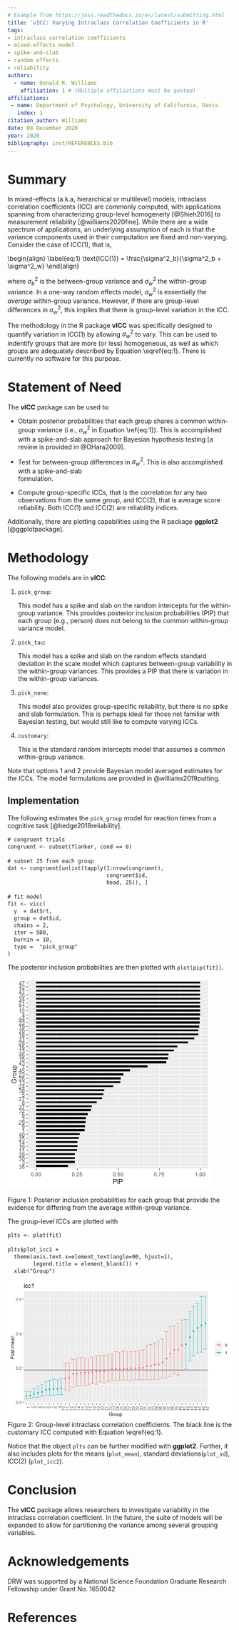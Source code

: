 ```yaml
---
# Example from https://joss.readthedocs.io/en/latest/submitting.html
title: 'vICC: Varying Intraclass Correlation Coefficients in R'
tags:
- intraclass correlation coefficients
- mixed-effects model
- spike-and-slab
- random effects
- reliability
authors:
  - name: Donald R. Williams
    affiliation: 1 # (Multiple affiliations must be quoted)
affiliations:
 - name: Department of Psychology, University of California, Davis
   index: 1
citation_author: Williams
date: 08 December 2020
year: 2020
bibliography: inst/REFERENCES.bib
---
```


# Summary
In mixed-effects (a.k.a, hierarchical or multilevel) models, intraclass
correlation coefficients (ICC) are commonly computed, with applications spanning 
from characterizing group-level homogeneity [@Shieh2016] to measurement reliability [@williams2020fine]. 
While there are a wide spectrum of applications, an underlying assumption of each is that the 
variance components used in their computation are fixed and non-varying. Consider
the case of ICC(1), that is,


\begin{align}
\label{eq:1}
\text{ICC(1)} = \frac{\sigma^2_b}{\sigma^2_b + \sigma^2_w}
\end{align}


where $\sigma^2_b$ is the between-group variance and $\sigma^2_w$ the within-group variance. In
a one-way random effects model, $\sigma^2_w$ is essentially the $average$ within-group variance. 
However, if there are group-level differences in $\sigma^2_w$, this implies that there is
group-level variation in the ICC. 

The methodology in the R package **vICC** was specifically designed
to quantify variation in ICC(1) by allowing $\sigma^2_w$ to vary. This can be used to 
indentify groups that are more (or less) homogeneous, as well as which groups are adequately 
described by Equation \eqref{eq:1}. There is currently no software for
this purpose.




# Statement of Need
The **vICC** package can be used to: 

* Obtain posterior probabilities that each group shares a 
common within-group variance (i.e., $\sigma^2_w$ in Equation \ref{eq:1}). This is accomplished
with a spike-and-slab approach for Bayesian hypothesis testing [a review is provided in @OHara2009].
  
* Test for between-group differences in $\sigma^2_w$. This is also accomplished with a spike-and-slab     
formulation.

* Compute group-specific ICCs, that is the correlation for any two 
observations from the same group, and  ICC(2), that is average score reliability. 
Both ICC(1) and ICC(2) are reliability indices.
  
Additionally, there are plotting capabilities using the R package **ggplot2** [@ggplotpackage].

# Methodology

The following models are in **vICC**:

1.  `pick_group`:
    
    This model has a spike and slab on the random intercepts for the
    within-group variance. This provides posterior inclusion
    probabilities (PIP) that each group (e.g., person) does not belong
    to the common within-group variance model.

2.  `pick_tau`:
    
    This model has a spike and slab on the random effects standard
    deviation in the scale model which captures between-group
    variability in the within-group variances. This provides a PIP that
    there is variation in the within-group variances.

3.  `pick_none`:
    
    This model also provides group-specific reliability, but there is no
    spike and slab formulation. This is perhaps ideal for those not
    familiar with Bayesian testing, but would still like to compute
    varying ICCs.

4.  `customary`:
    
    This is the standard random intercepts model that assumes a common
    within-group variance.

Note that options 1 and 2 provide Bayesian model averaged estimates for
the ICCs. The model formulations are provided in @williams2019putting.


## Implementation
The following estimates the `pick_group` model for reaction times from a cognitive task 
[@hedge2018reliability].

```
# congruent trials
congruent <- subset(flanker, cond == 0)

# subset 25 from each group
dat <- congruent[unlist(tapply(1:nrow(congruent), 
                               congruent$id, 
                               head, 25)), ]

# fit model
fit <- vicc(
  y  = dat$rt,
  group = dat$id,
  chains = 2,
  iter = 500,
  burnin = 10,
  type =  "pick_group"
)
```

The posterior inclusion probabilities are then plotted with `plot(pip(fit))`.



![Posterior Inclusion Probabilities](man/figures/pip_joss.png)

Figure 1: Posterior inclusion probabilities for each group that provide the evidence 
for differing from the average within-group variance.

The group-level ICCs are plotted with

```
plts <- plot(fit)

plts$plot_icc1 + 
  theme(axis.text.x=element_text(angle=90, hjust=1), 
        legend.title = element_blank()) +
  xlab("Group")
```

![ICC1](man/figures/icc1.png)
Figure 2: Group-level intraclass correlation coefficients. The black line is the customary
ICC computed with Equation \eqref{eq:1}.

Notice that the object `plts` can be further modified with **ggplot2**. Further, it also includes 
plots for the means (`plot_mean`), standard deviations(`plot_sd`), ICC(2) (`plot_icc2`).



# Conclusion
The **vICC** package allows researchers to investigate variability in the intraclass correlation coefficient.
In the future, the suite of models will be expanded to allow for partitioning the variance among several
grouping variables.

# Acknowledgements
DRW was supported by a National Science Foundation Graduate Research Fellowship
under Grant No. 1650042


# References

